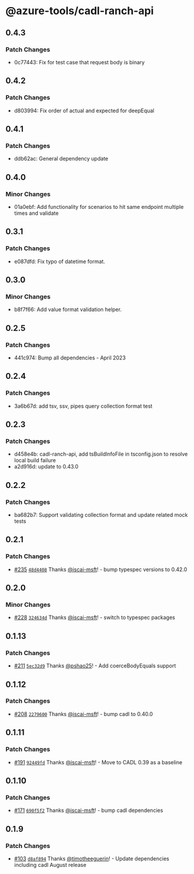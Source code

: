 # @azure-tools/cadl-ranch-api

## 0.4.3

### Patch Changes

- 0c77443: Fix for test case that request body is binary

## 0.4.2

### Patch Changes

- d803994: Fix order of actual and expected for deepEqual

## 0.4.1

### Patch Changes

- ddb62ac: General dependency update

## 0.4.0

### Minor Changes

- 01a0ebf: Add functionality for scenarios to hit same endpoint multiple times and validate

## 0.3.1

### Patch Changes

- e087dfd: Fix typo of datetime format.

## 0.3.0

### Minor Changes

- b8f7f66: Add value format validation helper.

## 0.2.5

### Patch Changes

- 441c974: Bump all dependencies - April 2023

## 0.2.4

### Patch Changes

- 3a6b67d: add tsv, ssv, pipes query collection format test

## 0.2.3

### Patch Changes

- d458e4b: cadl-ranch-api, add tsBuildInfoFile in tsconfig.json to resolve local build failure
- a2d916d: update to 0.43.0

## 0.2.2

### Patch Changes

- ba682b7: Support validating collection format and update related mock tests

## 0.2.1

### Patch Changes

- [#235](https://github.com/Azure/cadl-ranch/pull/235) [`48d4408`](https://github.com/Azure/cadl-ranch/commit/48d440866691302b1ccb692c4df8f7da581fafa8) Thanks [@iscai-msft](https://github.com/iscai-msft)! - bump typespec versions to 0.42.0

## 0.2.0

### Minor Changes

- [#228](https://github.com/Azure/cadl-ranch/pull/228) [`324634d`](https://github.com/Azure/cadl-ranch/commit/324634dab77bd46dba5205d29f63ea9294f078f7) Thanks [@iscai-msft](https://github.com/iscai-msft)! - switch to typespec packages

## 0.1.13

### Patch Changes

- [#211](https://github.com/Azure/cadl-ranch/pull/211) [`5ec32d9`](https://github.com/Azure/cadl-ranch/commit/5ec32d9926ad3433c22bdf3648eace31b36c9265) Thanks [@pshao25](https://github.com/pshao25)! - Add coerceBodyEquals support

## 0.1.12

### Patch Changes

- [#208](https://github.com/Azure/cadl-ranch/pull/208) [`2279600`](https://github.com/Azure/cadl-ranch/commit/22796008a07dcc5eafe3cac5417e0b0ed822b20d) Thanks [@iscai-msft](https://github.com/iscai-msft)! - bump cadl to 0.40.0

## 0.1.11

### Patch Changes

- [#191](https://github.com/Azure/cadl-ranch/pull/191) [`92449fd`](https://github.com/Azure/cadl-ranch/commit/92449fd5bbf4adf8db9e80a955c311a14a148dd2) Thanks [@iscai-msft](https://github.com/iscai-msft)! - Move to CADL 0.39 as a baseline

## 0.1.10

### Patch Changes

- [#171](https://github.com/Azure/cadl-ranch/pull/171) [`690f5f2`](https://github.com/Azure/cadl-ranch/commit/690f5f2990744d712507378d6a3e6485648b012a) Thanks [@iscai-msft](https://github.com/iscai-msft)! - bump cadl dependencies

## 0.1.9

### Patch Changes

- [#103](https://github.com/Azure/cadl-ranch/pull/103) [`d8af894`](https://github.com/Azure/cadl-ranch/commit/d8af894795cdb84f2641dcf03c7798a101ecc213) Thanks [@timotheeguerin](https://github.com/timotheeguerin)! - Update dependencies including cadl August release
